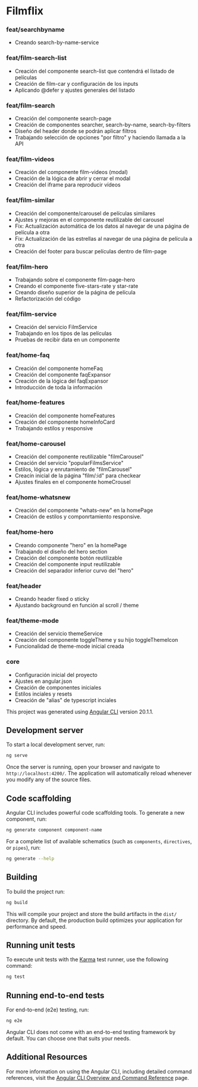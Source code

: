 # Filmflix

### feat/searchbyname
* Creando search-by-name-service

### feat/film-search-list
* Creación del componente search-list que contendrá el listado de películas
* Creación de film-car y configuración de los inputs
* Aplicando @defer y ajustes generales del listado

### feat/film-search
* Creación del componente search-page
* Creación de componentes searcher, search-by-name, search-by-filters
* Diseño del header donde se podrán aplicar filtros
* Trabajando selección de opciones "por filtro" y haciendo llamada a la API

### feat/film-videos
* Creación del componente film-videos (modal)
* Creación de la lógica de abrir y cerrar el modal
* Creación del iframe para reproducir vídeos

### feat/film-similar
* Creación del componente/carousel de películas similares
* Ajustes y mejoras en el componente reutilizable del carousel
* Fix: Actualización automática de los datos al navegar de una página de película a otra
* Fix: Actualización de las estrellas al navegar de una página de película a otra
* Creación del footer para buscar películas dentro de film-page

### feat/film-hero
* Trabajando sobre el componente film-page-hero
* Creando el componente five-stars-rate y star-rate
* Creando diseño superior de la página de película
* Refactorización del código

### feat/film-service
* Creación del servicio FilmService
* Trabajando en los tipos de las películas
* Pruebas de recibir data en un componente

### feat/home-faq
* Creación del componente homeFaq
* Creación del componente faqExpansor
* Creación de la lógica del faqExpansor
* Introducción de toda la información

### feat/home-features
* Creación del componente homeFeatures
* Creación del componente homeInfoCard
* Trabajando estilos y responsive

### feat/home-carousel
* Creación del componente reutilizable "filmCarousel"
* Creación del servicio "popularFilmsService"
* Estilos, lógica y enrutamiento de "filmCarousel"
* Creacín inicial de la página "film/:id" para checkear
* Ajustes finales en el componente homeCrousel

### feat/home-whatsnew
* Creación del componente "whats-new" en la homePage
* Creación de estilos y componrtamiento responsive.

### feat/home-hero
* Creando componente "hero" en la homePage
* Trabajando el diseño del hero section
* Creación del componente botón reutilizable
* Creación del componente input reutilizable
* Creación del separador inferior curvo del "hero" 

### feat/header
* Creando header fixed o sticky
* Ajustando background en función al scroll / theme

### feat/theme-mode
* Creación del servicio themeService
* Creación del componente toggleTheme y su hijo toggleThemeIcon
* Funcionalidad de theme-mode inicial creada

### core
* Configuración inicial del proyecto
* Ajustes en angular.json
* Creación de componentes iniciales
* Estilos inciales y resets
* Creación de "alias" de typescript inciales

This project was generated using [Angular CLI](https://github.com/angular/angular-cli) version 20.1.1.

## Development server

To start a local development server, run:

```bash
ng serve
```

Once the server is running, open your browser and navigate to `http://localhost:4200/`. The application will automatically reload whenever you modify any of the source files.

## Code scaffolding

Angular CLI includes powerful code scaffolding tools. To generate a new component, run:

```bash
ng generate component component-name
```

For a complete list of available schematics (such as `components`, `directives`, or `pipes`), run:

```bash
ng generate --help
```

## Building

To build the project run:

```bash
ng build
```

This will compile your project and store the build artifacts in the `dist/` directory. By default, the production build optimizes your application for performance and speed.

## Running unit tests

To execute unit tests with the [Karma](https://karma-runner.github.io) test runner, use the following command:

```bash
ng test
```

## Running end-to-end tests

For end-to-end (e2e) testing, run:

```bash
ng e2e
```

Angular CLI does not come with an end-to-end testing framework by default. You can choose one that suits your needs.

## Additional Resources

For more information on using the Angular CLI, including detailed command references, visit the [Angular CLI Overview and Command Reference](https://angular.dev/tools/cli) page.
